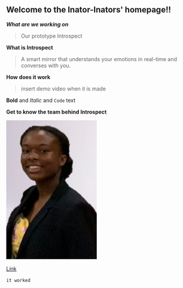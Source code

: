 ## Welcome to the Inator-Inators' homepage!!

_**What are we working on**_
>Our prototype Introspect


**What is Introspect**
>A smart mirror that understands your emotions 
in real-time and converses with you.

**How does it work**
>insert demo video when it is made

**Bold** and _Italic_ and `Code` text

**Get to know the team behind Introspect**

![Olivia](/img/Profile_Professional2.png)
 
[Link](url) 
```
it worked
